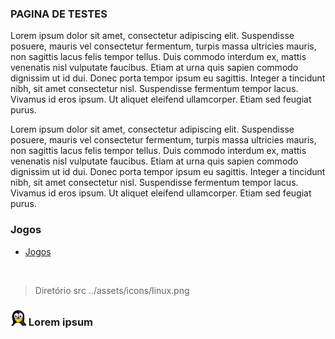 
### PAGINA DE TESTES

Lorem ipsum dolor sit amet, consectetur adipiscing elit. Suspendisse posuere, mauris vel consectetur fermentum, turpis massa ultricies mauris, non sagittis lacus felis tempor tellus. Duis commodo interdum ex, mattis venenatis nisl vulputate faucibus. Etiam at urna quis sapien commodo dignissim ut id dui. Donec porta tempor ipsum eu sagittis. Integer a tincidunt nibh, sit amet consectetur nisl. Suspendisse fermentum tempor lacus. Vivamus id eros ipsum. Ut aliquet eleifend ullamcorper. Etiam sed feugiat purus.

Lorem ipsum dolor sit amet, consectetur adipiscing elit. Suspendisse posuere, mauris vel consectetur fermentum, turpis massa ultricies mauris, non sagittis lacus felis tempor tellus. Duis commodo interdum ex, mattis venenatis nisl vulputate faucibus. Etiam at urna quis sapien commodo dignissim ut id dui. Donec porta tempor ipsum eu sagittis. Integer a tincidunt nibh, sit amet consectetur nisl. Suspendisse fermentum tempor lacus. Vivamus id eros ipsum. Ut aliquet eleifend ullamcorper. Etiam sed feugiat purus.

### Jogos

- [Jogos](../pages/games/jogos.md)

<br>

> Diretório src ../assets/icons/linux.png

### <img width="25" height="" src="../assets/icons/linux.png"> Lorem ipsum

<br>
